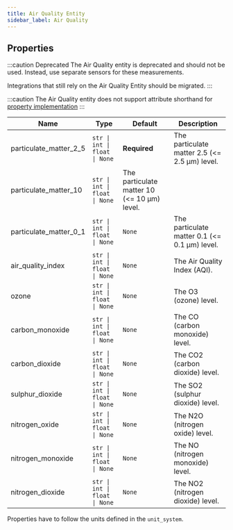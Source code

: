 ```yaml
---
title: Air Quality Entity
sidebar_label: Air Quality
---
```


## Properties

:::caution Deprecated
The Air Quality entity is deprecated and should not be used. Instead, use
separate sensors for these measurements.

Integrations that still rely on the Air Quality Entity should be migrated.
:::

:::caution
The Air Quality entity does not support attribute shorthand for [property implementation](../entity.md#entity-class-or-instance-attributes)
:::


| Name | Type | Default | Description
| ---- | ---- | ------- | -----------
| particulate_matter_2_5 | <code>str &#124; int &#124; float &#124; None</code> | **Required** | The particulate matter 2.5 (<= 2.5 μm) level.
| particulate_matter_10 | <code>str &#124; int &#124; float &#124; None</code> | The particulate matter 10 (<= 10 μm) level.
| particulate_matter_0_1 | <code>str &#124; int &#124; float &#124; None</code> | `None` | The particulate matter 0.1 (<= 0.1 μm) level.
| air_quality_index | <code>str &#124; int &#124; float &#124; None</code> | `None` | The Air Quality Index (AQI).
| ozone | <code>str &#124; int &#124; float &#124; None</code> | `None` | The O3 (ozone) level.
| carbon_monoxide | <code>str &#124; int &#124; float &#124; None</code> | `None` | The CO (carbon monoxide) level.
| carbon_dioxide | <code>str &#124; int &#124; float &#124; None</code> | `None` | The CO2 (carbon dioxide) level.
| sulphur_dioxide | <code>str &#124; int &#124; float &#124; None</code> | `None` | The SO2 (sulphur dioxide) level.
| nitrogen_oxide | <code>str &#124; int &#124; float &#124; None</code> | `None` | The N2O (nitrogen oxide) level.
| nitrogen_monoxide | <code>str &#124; int &#124; float &#124; None</code> | `None` | The NO (nitrogen monoxide) level.
| nitrogen_dioxide | <code>str &#124; int &#124; float &#124; None</code> | `None` | The NO2 (nitrogen dioxide) level.

Properties have to follow the units defined in the `unit_system`.

